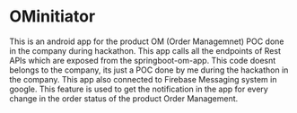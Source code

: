 # OMinitiator


This is an android app for the product OM (Order Managemnet) POC done in the company during hackathon.
This app calls all the endpoints of Rest APIs which are exposed from the springboot-om-app.
This code doesnt belongs to the company, its just a POC done by me during the hackathon in the company.
This app also connected to Firebase Messaging system in google. This feature is used to get the notification in the app for every change in the order status of the product Order Management.
